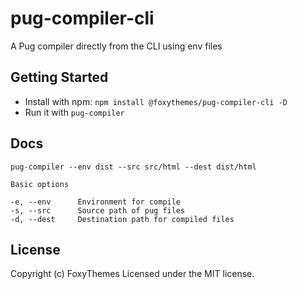 # pug-compiler-cli

A Pug compiler directly from the CLI using env files

## Getting Started

*  Install with npm: `npm install @foxythemes/pug-compiler-cli -D`
*  Run it with `pug-compiler`

## Docs

```	
pug-compiler --env dist --src src/html --dest dist/html

Basic options

-e, --env      Environment for compile
-s, --src      Source path of pug files
-d, --dest     Destination path for compiled files

```

## License

Copyright (c) FoxyThemes
Licensed under the MIT license.

